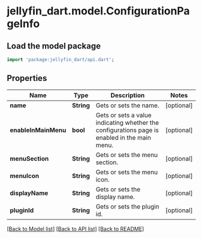 # jellyfin_dart.model.ConfigurationPageInfo

## Load the model package
```dart
import 'package:jellyfin_dart/api.dart';
```

## Properties
Name | Type | Description | Notes
------------ | ------------- | ------------- | -------------
**name** | **String** | Gets or sets the name. | [optional] 
**enableInMainMenu** | **bool** | Gets or sets a value indicating whether the configurations page is enabled in the main menu. | [optional] 
**menuSection** | **String** | Gets or sets the menu section. | [optional] 
**menuIcon** | **String** | Gets or sets the menu icon. | [optional] 
**displayName** | **String** | Gets or sets the display name. | [optional] 
**pluginId** | **String** | Gets or sets the plugin id. | [optional] 

[[Back to Model list]](../README.md#documentation-for-models) [[Back to API list]](../README.md#documentation-for-api-endpoints) [[Back to README]](../README.md)


